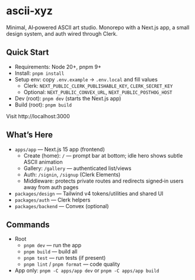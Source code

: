 # ascii-xyz

Minimal, AI‑powered ASCII art studio. Monorepo with a Next.js app, a small design system, and auth wired through Clerk.

## Quick Start

- Requirements: Node 20+, pnpm 9+
- Install: `pnpm install`
- Setup env: copy `.env.example` → `.env.local` and fill values
  - Clerk: `NEXT_PUBLIC_CLERK_PUBLISHABLE_KEY`, `CLERK_SECRET_KEY`
  - Optional: `NEXT_PUBLIC_CONVEX_URL`, `NEXT_PUBLIC_POSTHOG_HOST`
- Dev (root): `pnpm dev` (starts the Next.js app)
- Build (root): `pnpm build`

Visit http://localhost:3000

## What’s Here

- `apps/app` — Next.js 15 app (frontend)
  - Create (home): `/` — prompt bar at bottom; idle hero shows subtle ASCII animation
  - Gallery: `/gallery` — authenticated list/views
  - Auth: `/signin`, `/signup` (Clerk Elements)
  - Middleware: protects private routes and redirects signed‑in users away from auth pages
- `packages/design` — Tailwind v4 tokens/utilities and shared UI
- `packages/auth` — Clerk helpers
- `packages/backend` — Convex (optional)

## Commands

- Root
  - `pnpm dev` — run the app
  - `pnpm build` — build all
  - `pnpm test` — run tests (if present)
  - `pnpm lint` / `pnpm format` — code quality
- App only: `pnpm -C apps/app dev` or `pnpm -C apps/app build`
